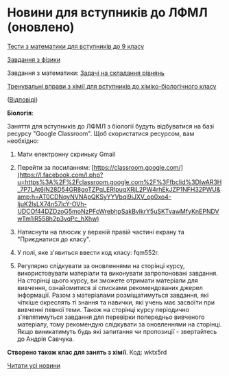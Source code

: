 # Новини для вступників до ЛФМЛ (оновлено)

[Тести з математики для вступників до 9 класу](/files/blog/новини-для-вступників-до-лфмл-оновлено/тестові-питання-на-повторення.docx)

[Завдання з фізики](/files/blog/новини-для-вступників-до-лфмл-оновлено/рівновага-тіл.docx)

Завдання з математики: [Задачі на складання рівнянь](/files/blog/новини-для-вступників-до-лфмл-оновлено/задачі-на-складання-рівнянь.docx)

[Тренувальні вправи з хімії для вступників до хіміко-біологічного класу ](https://drive.google.com/file/d/1WQKv8Qsuh-9Mx8fujRq-83M1bi8HihK4/view?fbclid=IwAR0PYs0vu-BSqh1Jvs_RHzMV7swRsuaOiDYmA37Hjjq5KRCk4jhS0qu3IGk)

([Відповіді](https://drive.google.com/file/d/1qKgfhLPAobwqumUi32L0krwmFfHLiuUP/view?fbclid=IwAR3itdUCGtI-qcPBKEHmu-8mTZY4I1poNqG7ELuFdidJAFKWPkTaa39d4ds))

**Біологія**:

Заняття для вступників до ЛФМЛ з біології будуть відбуватися на базі ресурсу "Google Classroom". Щоб скористатися ресурсом, вам необхідно:

1. Мати електронну скриньку Gmail

2. Перейти за посиланням: [https://classroom.google.com/](https://l.facebook.com/l.php?u=https%3A%2F%2Fclassroom.google.com%2F%3Ffbclid%3DIwAR3H_7P7LAt6iN28D54GR8goTZPqLERIpuqXRjL2PW4rhEkJZP1NFH32PWU&amp;h=AT0CDNqyNVNApQKSyYYVbqi9iJXV_op0xo4-IjuK2lsLX74n57lcY-OVh-UDCOf44DZDzoG5moNzPFcWrebhpSakBvlkrY5uSKTvawMfyKnEPNDVwTm1iR558h2p3vqPc_hXhw)

3. Натиснути на плюсик у верхній правій частині екрану та "Приєднатися до класу".

4. У полі, яке з'явиться ввести код класу: fqm552r.

5. Регулярно слідкувати за оновленнями на сторінці курсу, використовувати матеріали та виконувати запропоновані завдання.
На сторінці цього курсу, ви зможете отримати матеріали для вивчення, ознайомитися зі списками рекомендованих джерел інформації. Разом з матеріалами розміщатимуться завдання, які чіткіше окреслять ті знання та навички, які учень має засвоїти при вивченні певної теми. Також на сторінці курсу періодично з'являтимуться завдання для перевірки попередньо вивченого матеріалу, тому рекомендую слідкувати за оновленнями на сторінці. Якщо виникатимуть будь які запитання чи пропозиції - звертайтесь до Андрія Савчука.

**Створено також клас для занять з хімії**. Код: wktx5rd


[Читати усі новини](/news)

